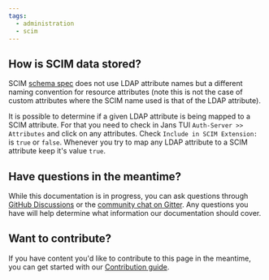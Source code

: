 ```yaml
---
tags:
  - administration
  - scim
---
```


## How is SCIM data stored?

SCIM [schema spec](https://datatracker.ietf.org/doc/html/rfc7643) does not use LDAP attribute names but a different naming convention for resource attributes (note this is not the case of custom attributes where the SCIM name used is that of the LDAP attribute).

It is possible to determine if a given LDAP attribute is being mapped to a SCIM attribute. For that you need to check in Jans TUI `Auth-Server >> Attributes` and click on any attributes. Check `Include in SCIM Extension:` is `true` or `false`. Whenever you try to map any LDAP attribute to a SCIM attribute keep it's value `true`.

## Have questions in the meantime?

While this documentation is in progress, you can ask questions through [GitHub Discussions](https://github.com/JanssenProject/jans/discussions) or the [community chat on Gitter](https://gitter.im/JanssenProject/Lobby). Any questions you have will help determine what information our documentation should cover.

## Want to contribute?

If you have content you'd like to contribute to this page in the meantime, you can get started with our [Contribution guide](https://docs.jans.io/head/CONTRIBUTING/).